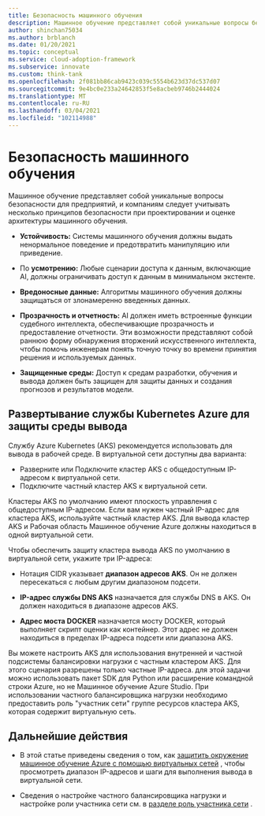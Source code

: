```yaml
---
title: Безопасность машинного обучения
description: Машинное обучение представляет собой уникальные вопросы безопасности для предприятий, и компаниям следует учитывать несколько принципов безопасности при проектировании и оценке архитектуры машинного обучения.
author: shinchan75034
ms.author: brblanch
ms.date: 01/20/2021
ms.topic: conceptual
ms.service: cloud-adoption-framework
ms.subservice: innovate
ms.custom: think-tank
ms.openlocfilehash: 2f081bb86cab9423c039c5554b623d37dc537d07
ms.sourcegitcommit: 9e4bc0e233a24642853f5e8acbeb9746b2444024
ms.translationtype: MT
ms.contentlocale: ru-RU
ms.lasthandoff: 03/04/2021
ms.locfileid: "102114988"
---
```

# <a name="machine-learning-security"></a>Безопасность машинного обучения

Машинное обучение представляет собой уникальные вопросы безопасности для предприятий, и компаниям следует учитывать несколько принципов безопасности при проектировании и оценке архитектуры машинного обучения.

- **Устойчивость:** Системы машинного обучения должны выдать ненормальное поведение и предотвратить манипуляцию или приведение.

- По **усмотрению:** Любые сценарии доступа к данным, включающие AI, должны ограничивать доступ к данным в минимальном экстенте.

- **Вредоносные данные:** Алгоритмы машинного обучения должны защищаться от злонамеренно введенных данных.

- **Прозрачность и отчетность:** AI должен иметь встроенные функции судебного интеллекта, обеспечивающие прозрачность и предоставление отчетности. Эти возможности представляют собой раннюю форму обнаружения вторжений искусственного интеллекта, чтобы помочь инженерам понять точную точку во времени принятия решения и используемых данных.

- **Защищенные среды:** Доступ к средам разработки, обучения и вывода должен быть защищен для защиты данных и создания прогнозов и результатов модели.

## <a name="deploy-azure-kubernetes-service-to-secure-an-inference-environment"></a>Развертывание службы Kubernetes Azure для защиты среды вывода

Службу Azure Kubernetes (AKS) рекомендуется использовать для вывода в рабочей среде. В виртуальной сети доступны два варианта:

- Разверните или Подключите кластер AKS с общедоступным IP-адресом к виртуальной сети.
- Подключите частный кластер AKS к виртуальной сети.

Кластеры AKS по умолчанию имеют плоскость управления с общедоступным IP-адресом. Если вам нужен частный IP-адрес для кластера AKS, используйте частный кластер AKS. Для вывода кластер AKS и Рабочая область Машинное обучение Azure должны находиться в одной виртуальной сети.

Чтобы обеспечить защиту кластера вывода AKS по умолчанию в виртуальной сети, укажите три IP-адреса:

- Нотация CIDR указывает **диапазон адресов AKS**. Он не должен пересекаться с любым другим диапазоном подсети.

- **IP-адрес службы DNS AKS** назначается для службы DNS в AKS. Он должен находиться в диапазоне адресов AKS.

- **Адрес моста DOCKER** назначается мосту DOCKER, который выполняет скрипт оценки как контейнер. Этот адрес не должен находиться в пределах IP-адреса подсети или диапазона AKS.

Вы можете настроить AKS для использования внутренней и частной подсистемы балансировки нагрузки с частным кластером AKS. Для этого сценария разрешены только частные IP-адреса. для этой задачи можно использовать пакет SDK для Python или расширение командной строки Azure, но не Машинное обучение Azure Studio. При использовании частного балансировщика нагрузки необходимо предоставить роль "участник сети" группе ресурсов кластера AKS, которая содержит виртуальную сеть.

## <a name="next-steps"></a>Дальнейшие действия

- В этой статье приведены сведения о том, как [защитить окружение машинное обучение Azure с помощью виртуальных сетей](/azure/machine-learning/how-to-secure-inferencing-vnet?tabs=python#secure-vnet-traffic) , чтобы просмотреть диапазон IP-адресов и шаги для выполнения вывода в виртуальной сети.

- Сведения о настройке частного балансировщика нагрузки и настройке роли участника сети см. в [разделе роль участника сети](/azure/machine-learning/how-to-secure-inferencing-vnet?tabs=python#network-contributor-role) .
